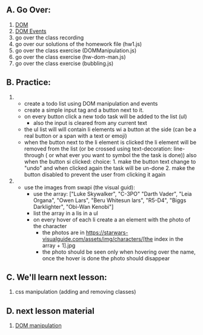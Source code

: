 ## A. Go Over:

1. [DOM](https://www.youtube.com/watch?v=KShnPYN-voI)
2. [DOM Events](https://www.youtube.com/watch?v=XF1_MlZ5l6M)
3. go over the class recording
4. go over our solutions of the homework file (hw1.js)
5. go over the class exercise (DOMManipulation.js)
6. go over the class exercise (hw-dom-man.js)
7. go over the class exercise (bubbling.js)

## B. Practice:

1.  - create a todo list using DOM manipulation and events
    - create a simple input tag and a button next to it.
    - on every button click a new todo task will be added to the list (ul)
      - also the input is cleared from any current text
    - the ul list will will contain li elements wi a button at the side (can be a real button or a span with a text or emoji)
    - when the button next to the li element is clicked the li element will be removed from the list (or be crossed using text-decoration: line-through ( or what ever you want to symbol the the task is done))
      also when the button si clicked: choice: 1. make the button text change to "undo" and when clicked again the task will be un-done 2. make the button disabled to prevent the user from clicking it again

2.  - use the images from swapi (the visual guid):
      - use the array: ["Luke Skywalker", "C-3PO" "Darth Vader", "Leia Organa", "Owen Lars", "Beru Whitesun lars", "R5-D4", "Biggs Darklighter", "Obi-Wan Kenobi"]
      - list the array in a lis in a ul
      - on every hover of each li create a an element with the photo of the character
        - the photos are in https://starwars-visualguide.com/assets/img/characters/[the index in the array + 1].jpg
        - the photo should be seen only when hovering over the name, once the hover is done the photo should disappear

## C. We'll learn next lesson:

1. css manipulation (adding and removing classes)

## D. next lesson material

1. [DOM manipulation](https://www.youtube.com/watch?v=y17RuWkWdn8)
